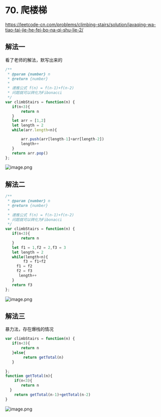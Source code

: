 # 70. 爬楼梯
https://leetcode-cn.com/problems/climbing-stairs/solution/javaqing-wa-tiao-tai-jie-he-fei-bo-na-qi-shu-lie-2/

## 解法一
看了老师的解法，默写出来的
```javascript
/**
 * @param {number} n
 * @return {number}
 * 
 * 递推公式 f(n) = f(n-1)+f(n-2)
 * 问题就可以转化为Fibonacci
 */
var climbStairs = function(n) {
   if(n<3){
       return n
   }
   let arr = [1,2]
   let length = 2
   while(arr.length<n){

       arr.push(arr[length-1]+arr[length-2])
       length++
   }
   return arr.pop()
};
```
![image.png](https://cdn.nlark.com/yuque/0/2020/png/264916/1585582291680-416a2d6e-eecc-47b5-aaf8-ad4a192e6788.png#align=left&display=inline&height=121&name=image.png&originHeight=121&originWidth=541&size=13460&status=done&style=none&width=541)
## 解法二




```javascript
/**
 * @param {number} n
 * @return {number}
 * 
 * 递推公式 f(n) = f(n-1)+f(n-2)
 * 问题就可以转化为Fibonacci
 */
var climbStairs = function(n) {
   if(n<3){
       return n
   }
   let f1 = 1,f2 = 2,f3 = 3
   let length = 2
   while(length<n){
		f3 = f1+f2
     f1 = f2
     f2 = f3
      length++
   }
   return f3
};
```
![image.png](https://cdn.nlark.com/yuque/0/2020/png/264916/1585582801603-37e801ed-c107-4966-a387-f8f0bd3d4adf.png#align=left&display=inline&height=119&name=image.png&originHeight=119&originWidth=534&size=13586&status=done&style=none&width=534)


## 解法三
暴力法，存在爆栈的情况


```javascript
var climbStairs = function(n) {
   if(n<3){
       return n
   }else{
   		return getTotal(n)
   }
  
};
function getTotal(n){
 	if(n<3){
       return n
  }
	return getTotal(n-1)+getTotal(n-2)
}
```
![image.png](https://cdn.nlark.com/yuque/0/2020/png/264916/1585583497938-c972c7f4-7b8f-4bbd-b6fb-9aae8153b57f.png#align=left&display=inline&height=127&name=image.png&originHeight=127&originWidth=451&size=10230&status=done&style=none&width=451)

